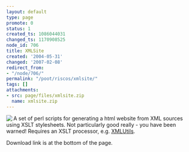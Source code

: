 ```yaml
---
layout: default
type: page
promote: 0
status: 1
created_ts: 1086044031
changed_ts: 1170908525
node_id: 706
title: XMLSite
created: '2004-05-31'
changed: '2007-02-08'
redirect_from:
- "/node/706/"
permalink: "/poot/riscos/xmlsite/"
tags: []
attachments:
- src: page/files/xmlsite.zip
  name: xmlsite.zip
---
```

<img src="/themes/anjackson.net/sw/xmlsite.gif" border="0" align="left" />A set of perl scripts for generating a html website from XML sources using XSLT stylesheets.  Not particularly good really - you have been warned!  Requires an XSLT processor, e.g. [XMLUtils](http://anjackson.net/poot/riscos/xmlutils).

Download link is at the bottom of the page.


